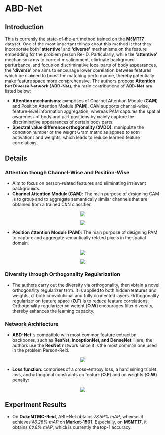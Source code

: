 # ABD-Net
## Introduction
This is currently the state-of-the-art method trained on the **MSMT17** dataset. One of the most important things about this method is that they incorporate both **'attentive'** and **'diverse'** mechanisms on the feature embedding for the problem person Re-ID. Particularly, while the **'attentive'** mechanism aims to correct misalignment, eliminate background perturbance, and focus on discriminative local parts of body appearances, the **'diverse'** one aims to encourage lower correlation between features which be claimed to boost the matching performance, thereby potentially make feature space more comprehensive. The authors propose **Attention but Diverse Network (ABD-Net)**, the main contributions of **ABD-Net** are listed below:
- **Attention mechanisms**: comprises of Channel Attention Module (**CAM**) and Position Attention Module (**PAM**). CAM supports channel-wise, feature-level information aggregation, whereas PAM captures the spatial awareness of body and part positions by mainly capture the discriminative appearances of certain body parts.
- **Spectral value difference orthogonality (SVDO)**: manipulate the condition number of the weight Gram matrix as applied to both activations and weights, which leads to reduce learned feature correlations.
## Details
### Attention though Channel-Wise and Position-Wise
- Aim to focus on person-related features and eliminating irrelevant backgrounds.
- **Channel Attention Module (CAM)**: The main purpose of designing CAM is to group and to aggregate semantically similar channels that are obtained from a trained CNN classifier. 

<p align="center">
  <img src="https://github.com/soloSquad1999/Person-ReID-paper-notes/blob/master/Network%20Approach/ABD-Net/cam_image.png" />
</p>
<p align="center">
  <img src="https://github.com/soloSquad1999/Person-ReID-paper-notes/blob/master/Network%20Approach/ABD-Net/cam_detail.png" />
</p>

- **Position Attention Module (PAM)**: The main purpose of designing PAM to capture and aggregate semantically related pixels in the spatial domain. 

<p align="center">
  <img src="https://github.com/soloSquad1999/Person-ReID-paper-notes/blob/master/Network%20Approach/ABD-Net/pam_image.png" />
</p>
<p align="center">
  <img src="https://github.com/soloSquad1999/Person-ReID-paper-notes/blob/master/Network%20Approach/ABD-Net/pam_detail.png" />
</p>

### Diversity through Orthogonality Regularization
- The authors carry out the diversity via orthogonality, then obtain a novel orthogonality regularizer term. It is applied to both hidden features and weights, of both convolutional and fully connected layers. Orthogonality regularizer on feature space (**O.F**) is to reduce feature correlations. Orthogonality regularizer on weight (**O.W**) encourages filter diversity, thereby enhances the learning capacity.


### Network Architecture
- **ABD-Net** is compatible with most common feature extraction backbones, such as **ResNet, InceptionNet, and DenseNet**. Here, the authors use the **ResNet** network since it is the most common one used in the problem Person-Reid.

<p align="center">
  <img src="https://github.com/soloSquad1999/Person-ReID-paper-notes/blob/master/Network%20Approach/ABD-Net/network_architecture.png" />
</p>

- **Loss function**: comprises of a cross-entropy loss, a hard mining triplet loss, and orthogonal constraints on feature (**O.F**) and on weights (**O.W**) penalty: 

<p align="center">
  <img src="https://github.com/soloSquad1999/Person-ReID-paper-notes/blob/master/Network%20Approach/ABD-Net/loss_center.png" />
</p>

## Experiment Results
- On **DukeMTMC-Reid**, ABD-Net obtains *78.59% mAP*, whereas it achieves *88.28% mAP* on **Market-1501**. Especially, on **MSMT17**, it obtains *60.8% mAP*, which is currently the top-1 accuracy. 
